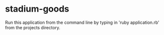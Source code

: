 # stadium-goods

Run this application from the command line by typing in 'ruby application.rb' from the projects directory.
